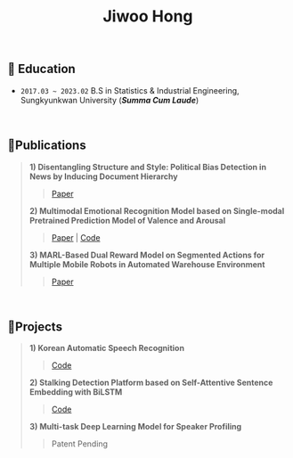 <h1 align="center"> Jiwoo Hong</h1>

<br/>

## 🌱 Education

- `2017.03 ~ 2023.02` B.S in Statistics & Industrial Engineering, Sungkyunkwan University (***Summa Cum Laude***)

<br/>

## 📝Publications
> **1) Disentangling Structure and Style: Political Bias Detection in News by Inducing Document Hierarchy**
>
> > [Paper](https://arxiv.org/abs/2304.02247)
> 
> **2) Multimodal Emotional Recognition Model based on Single-modal Pretrained Prediction Model of Valence and Arousal**
>
> > [Paper](https://www.dbpia.co.kr/journal/articleDetail?nodeId=NODE11113938&language=ko_KR&hasTopBanner=true) | [Code](https://github.com/jiwooya1000/KOR-Multimodal-Emotion-Recognition)
>
> **3) MARL-Based Dual Reward Model on Segmented Actions for Multiple Mobile Robots in Automated Warehouse Environment**
> 
> > [Paper](https://www.mdpi.com/2076-3417/12/9/4703)

<br/>

## 🔭Projects
> **1) Korean Automatic Speech Recognition**
>
> > [Code](https://github.com/jiwooya1000/KOR-AI-Competition)
>
> **2) Stalking Detection Platform based on Self-Attentive Sentence Embedding with BiLSTM**
> > [Code](https://github.com/jiwooya1000/Stalking-Detection-Platform)
>
> **3) Multi-task Deep Learning Model for Speaker Profiling**
>
> > Patent Pending
